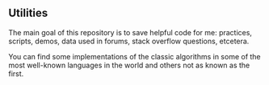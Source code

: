 ## Utilities

The main goal of this repository is to save helpful code for me: practices, scripts, demos, data used in forums, stack overflow questions, etcetera. 

You can find some implementations of the classic algorithms in some of the most well-known languages in the world and others not as known as the first.